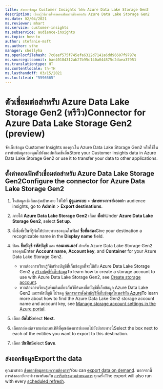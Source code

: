 ```yaml
---
title: ส่งออกข้อมูล Customer Insights ไปยัง Azure Data Lake Storage Gen2
description: เรียนรู้วิธีการตั้งค่าคอนฟิกการเชื่อมต่อกับ Azure Data Lake Storage Gen2
ms.date: 02/04/2021
ms.reviewer: mhart
ms.service: customer-insights
ms.subservice: audience-insights
ms.topic: how-to
author: stefanie-msft
ms.author: sthe
manager: shellyha
ms.openlocfilehash: 7c0eef575f745efa6312d7141a6dd96607f9797e
ms.sourcegitcommit: bae40184312ab27b95c140a044875c2daea37951
ms.translationtype: HT
ms.contentlocale: th-TH
ms.lasthandoff: 03/15/2021
ms.locfileid: "5596665"
---
```

# <a name="connector-for-azure-data-lake-storage-gen2-preview"></a><span data-ttu-id="4652f-103">ตัวเชื่อมต่อสำหรับ Azure Data Lake Storage Gen2 (พรีวิว)</span><span class="sxs-lookup"><span data-stu-id="4652f-103">Connector for Azure Data Lake Storage Gen2 (preview)</span></span>

<span data-ttu-id="4652f-104">จัดเก็บข้อมูล Customer Insights ของคุณใน Azure Data Lake Storage Gen2 หรือใช้ในการย้ายข้อมูลของคุณไปยังแอปพลิเคชันอื่น</span><span class="sxs-lookup"><span data-stu-id="4652f-104">Store your Customer Insights data in Azure Data Lake Storage Gen2 or use it to transfer your data to other applications.</span></span>

## <a name="configure-the-connector-for-azure-data-lake-storage-gen2"></a><span data-ttu-id="4652f-105">ตั้งค่าคอนฟิกตัวเชื่อมต่อสำหรับ Azure Data Lake Storage Gen2</span><span class="sxs-lookup"><span data-stu-id="4652f-105">Configure the connector for Azure Data Lake Storage Gen2</span></span>

1. <span data-ttu-id="4652f-106">ในข้อมูลเชิงลึกกลุ่มเป้าหมาย ให้ไปที่ **ผู้ดูแลระบบ** > **ปลายทางการส่งออก**</span><span class="sxs-lookup"><span data-stu-id="4652f-106">In audience insights, go to **Admin** > **Export destinations**.</span></span>

1. <span data-ttu-id="4652f-107">ภายใต้ **Azure Data Lake Storage Gen2** เลือก **ตั้งค่า**</span><span class="sxs-lookup"><span data-stu-id="4652f-107">Under **Azure Data Lake Storage Gen2**, select **Set up**.</span></span>

1. <span data-ttu-id="4652f-108">ตั้งชื่อที่เป็นที่รู้จักให้ปลายทางของคุณในฟิลด์ **ชื่อที่แสดง**</span><span class="sxs-lookup"><span data-stu-id="4652f-108">Give your destination a recognizable name in the **Display name** field.</span></span>

1. <span data-ttu-id="4652f-109">ป้อน **ชื่อบัญชี** **รหัสบัญชี** และ **คอนเทนเนอร์** สำหรับ Azure Data Lake Storage Gen2 ของคุณ</span><span class="sxs-lookup"><span data-stu-id="4652f-109">Enter **Account name**, **Account key**, and **Container** for your Azure Data Lake Storage Gen2.</span></span>
    - <span data-ttu-id="4652f-110">หากต้องการเรียนรู้วิธีสร้างบัญชีที่เก็บข้อมูลที่จะใช้กับ Azure Data Lake Storage Gen2 ดู [สร้างบัญชีที่เก็บข้อมูล](/azure/storage/blobs/create-data-lake-storage-account)</span><span class="sxs-lookup"><span data-stu-id="4652f-110">To learn how to create a storage account to use with Azure Data Lake Storage Gen2, see [Create storage account](/azure/storage/blobs/create-data-lake-storage-account).</span></span> 
    - <span data-ttu-id="4652f-111">หากต้องการเรียนรู้เพิ่มเติมเกี่ยวกับวิธีค้นหาชื่อบัญชีที่เก็บข้อมูล Azure Data Lake Gen2 และรหัสบัญชี โปรดดู [จัดการการตั้งค่าบัญชีที่เก็บข้อมูลในพอร์ทัล Azure](/azure/storage/common/storage-account-manage)</span><span class="sxs-lookup"><span data-stu-id="4652f-111">To learn more about how to find the Azure Data Lake Gen2 storage account name and account key, see [Manage storage account settings in the Azure portal](/azure/storage/common/storage-account-manage).</span></span>

1. <span data-ttu-id="4652f-112">เลือก **ถัดไป**</span><span class="sxs-lookup"><span data-stu-id="4652f-112">Select **Next**.</span></span>

1. <span data-ttu-id="4652f-113">เลือกกล่องถัดจากแต่ละเอนทิตีที่คุณต้องการส่งออกไปยังปลายทางนี้</span><span class="sxs-lookup"><span data-stu-id="4652f-113">Select the box next to each of the entities you want to export to this destination.</span></span>

1. <span data-ttu-id="4652f-114">เลือก **บันทึก**</span><span class="sxs-lookup"><span data-stu-id="4652f-114">Select **Save**.</span></span>

## <a name="export-the-data"></a><span data-ttu-id="4652f-115">ส่งออกข้อมูล</span><span class="sxs-lookup"><span data-stu-id="4652f-115">Export the data</span></span>

<span data-ttu-id="4652f-116">คุณมาสารถ [ส่งออกข้อมูลตามความต้องการ](export-destinations.md#export-data-on-demand)</span><span class="sxs-lookup"><span data-stu-id="4652f-116">You can [export data on demand](export-destinations.md#export-data-on-demand).</span></span> <span data-ttu-id="4652f-117">นอกจากนี้ การส่งออกยังจะทำงานพร้อมกับ [การรีเฟรชตามกำหนดการ](system.md#schedule-tab) ทุกครั้ง</span><span class="sxs-lookup"><span data-stu-id="4652f-117">The export will also run with every [scheduled refresh](system.md#schedule-tab).</span></span>